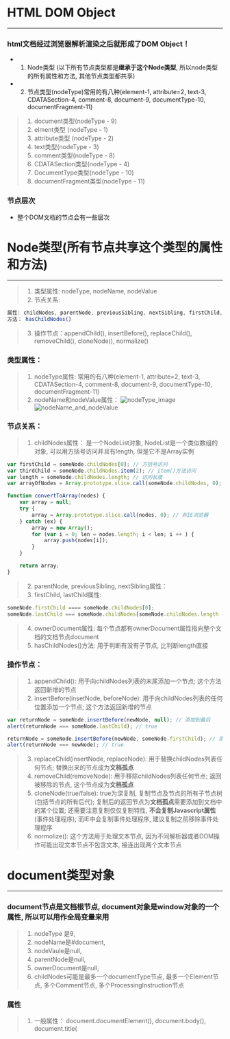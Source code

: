 # HTML DOM Object
----------------------------------------------------------------------------------------
### html文档经过浏览器解析渲染之后就形成了DOM Object！
* 1. Node类型 (以下所有节点类型都是**继承于这个Node类型**, 所以node类型的所有属性和方法, 其他节点类型都共享)

* 2. 节点类型(nodeType)常用的有八种(element-1, attribute=2, text-3, CDATASection-4, comment-8, document-9, documentType-10, documentFragment-11)
> 1. document类型(nodeType - 9)
> 2. elment类型 (nodeType - 1)
> 3. attribute类型 (nodeType - 2)
> 4. text类型(nodeType - 3)
> 5. comment类型(nodeType - 8)
> 6. CDATASection类型(nodeType - 4)
> 7. DocumentType类型(nodeType - 10)
> 8. documentFragment类型(nodeType - 11) 

### 节点层次
* 整个DOM文档的节点会有一些层次

# Node类型(所有节点共享这个类型的属性和方法)
----------------------------------------------------------------------------------------
> 1. 类型属性: nodeType, nodeName, nodeValue
> 2. 节点关系:
```js 
属性: childNodes, parentNode, previousSibling, nextSibling, firstChild, lastChild, ownerDocument
方法： hasChildNodes()
```
> 3. 操作节点：appendChild(), insertBefore(), replaceChild(), removeChild(), cloneNode(), normalize()

### 类型属性：
> 1. nodeType属性: 常用的有八种(element-1, attribute=2, text-3, CDATASection-4, comment-8, document-9, documentType-10, documentFragment-11)
> 2. nodeName和nodeValue属性： 
![nodeType_image](https://github.com/dudulaopo833/JS-Projects/blob/master/DOM/DOM.nodeType.jpg)
![nodeName_and_nodeValue](https://github.com/dudulaopo833/JS-Projects/blob/master/DOM/DOM.nodeName.jpg)

### 节点关系：
> 1. childNodes属性： 是一个NodeList对象, NodeList是一个类似数组的对象, 可以用方括号访问并且有length, 但是它不是Array实例
```js
var firstChild = someNode.childNodes[0]; // 方括号访问
var thirdChild = someNode.childNodes.item(2); // item()方法访问
var length = someNode.childNodes.length; // 访问长度
var arrayOfNodes = Array.prototype.slice.call(someNode.childNodes, 0); // 显示调用来转换为Array数组，此方法用于非IE, 因为IE8之前NodeList都是实现为COM对象, 必须手动枚举

function convertToArray(nodes) {
    var array = null;
    try {
        array = Array.prototype.slice.call(nodes, 0); // 非IE浏览器
    } catch (ex) {
        array = new Array();
        for (var i = 0; len = nodes.length; i < len; i ++ ) {
            array.push(nodes[i]);
        }
    }

    return array;
}
```
> 2. parentNode, previousSibling, nextSibling属性：
> 3. firstChild, lastChild属性: 
```js
someNode.firstChild ==== someNode.childNodes[0];
someNode.lastChild === someNode.childNodes[someNode.childNodes.length - 1];
```
> 4. ownerDocument属性: 每个节点都有ownerDocument属性指向整个文档的文档节点document
> 5. hasChildNodes()方法: 用于判断有没有子节点, 比判断length直接

### 操作节点：
> 1. appendChild(): 用于向childNodes列表的末尾添加一个节点; 这个方法返回新增的节点
> 2. insertBefore(insetNode, beforeNode): 用于向childNodes列表的任何位置添加一个节点; 这个方法返回新增的节点
```js
var returnNode = someNode.insertBefore(newNode, null); // 添加到最后
alert(returnNode === someNode.lastChild); // true

returnNode = someNode.insertBefore(newNode, someNode.firstChild); // 添加在第一个列表
alert(returnNode === newNode); // true
```
> 3. replaceChild(insertNode, replaceNode): 用于替换childNodes列表任何节点; 替换出来的节点成为**文档孤点**
> 4. removeChild(removeNode): 用于移除childNodes列表任何节点; 返回被移除的节点, 这个节点成为**文档孤点**
> 5. cloneNode(true/false): true为深复制, 复制节点及节点的所有子节点树(包括节点的所有后代); 复制后的返回节点为**文档孤点**需要添加到文档中的某个位置; 还需要注意复制仅仅复制特性, **不会复制Javascript属性**(事件处理程序); 而IE中会复制事件处理程序, 建议复制之前移除事件处理程序
> 6. normolize(): 这个方法用于处理文本节点, 因为不同解析器或者DOM操作可能出现文本节点不包含文本, 接连出现两个文本节点

#  document类型对象
--------------------------------------------------------------------
### document节点是文档根节点, document对象是window对象的一个属性, 所以可以用作全局变量来用
> 1. nodeType 是9, 
> 2. nodeName是#document, 
> 3. nodeVaule是null, 
> 4. parentNode是null, 
> 5. ownerDocument是null, 
> 6. childNodes可能是最多一个documentType节点<!doctype html>, 最多一个Element节点<html>, 多个Comment节点, 多个ProcessingInstruction节点

### 属性
> 1. 一般属性： document.documentElement(<html>), document.body(<body>), document.title(<title>), document.doctype(<!doctype>)
> 2. 访问HTTP头部得属性: document.URL, document.domain, document.referrer, document.cookie, document.lastModified, document.baseURI
> 3. 集合属性: document.all, document.anchors(<a>), document.forms(<form>), document.images(<img>), document.links(<link>), document.applets(<applet>),
> 4. 检测功能属性: document.implementation属性, document.implementation.hasFeature(feature, featureVersion); 但这个不是很准确, 所以需要同时使用能力检测
> 5. 继承Node类型的属性: element.nodeName, element.nodeType, element.nodeValue, element.firstChild, element.lastChild, element.nextSibling, element.previousSibling, element.parentNode, element.ownDocument, element.childNodes[]  > element.nodeName, element.nodeType, element.nodeValue, element.firstChild, element.lastChild, element.nextSibling, element.previousSibling, element.parentNode, element.ownDocument, element.childNodes[]
> 6. HTML5扩展的属性: document.readyState(只有loading和complete两个值), document.compatMode(只有CSS1
Compat和BackCompat两个值)， document.head(<head>), document.charset， document.defaultCharset
> 7. **专有扩展**: document.documentMode, 要强制以某种模式渲染页面, 可以使用HTTP头部信息X-UA-Copatible来设置, 或者通过等价的<meta>标签来设置
```html
<meta http-equiv="X-UA-Compatible" content="IE=IEVersion"> <!-- IEVersion有Edge, EmulateIE9, EmulateIE8, EmulateIE7, 9, 8, 7, 5几种类型 -->
```

### 方法: 
* 查找节点方法
> 1. HTML和XML共有的方法： document.getElementById(), document.getElementsByTagName()
> 2. HTML自有方法： document.getElementsByName()标签要有name属性
Tip: document.getElementsByTagName()和document.getElementsByName()返回一个HTMLCollection的对象, 类似NodeList, 类似数组, 可以用length, 方括号, item(), namedItem()来读取
> 3. 扩展的CSS选择符API: document.querySelector(), document.querySelectorAll()
> 4. HTML5扩展的与类相关方法: document.getElementsByClassName(), 接收一个包含一个或多个**类名的字符串**(不是CSS选择符), 返回一个nodeList类数组对象

* 文档的写入操作方法
> document.open(mimeType, replace), document.write(), document.writeIn(), document.close();

* 创建各种节点的方法
> 1. document.createElement(), 
> 2. document.createTextNode(),
> 3. document.createAttribute(),
> 4. document.createDocumentFragment(),
> 5. document.createComment()

* 继承自Node类型的方法:
> appendChild(), insertBefore(), replaceChild(), removeChild(), cloneNode(), hasChildNodes(), normalize()

* **专有扩展**方法:
> 1. contains()：判断包含关系
> 2. compareDocumentPosition()： 判断两个节点的位置关系, 有1-无关, 2-居前, 4-居后, 8-包含, 16-被包含; 如果返回16效果就和contains一样


# element类型对象
------------------------------------------------------------------------
### HTML DOM中有文档节点，元素节点，属性节点，文本节点，注释节点；而元素节点又可以有元素节点，文本节点，注释节点做为子节点，也可以有属性！
> 1. nodeType 是1, 
> 2. nodeName是元素的标签名, 
> 3. nodeVaule是null, 
> 4. parentNode是Document或者Element, 
> 5. childNodes可能是多个Element节点, 多个Comment节点, 多个ProcessingInstruction节点，多个CDATASection节点或者EntityReference

### element对象属性：
* 继承自Node类型中的属性：
 > element.nodeName, element.nodeType, element.nodeValue, element.firstChild, element.lastChild, element.nextSibling, element.previousSibling, element.parentNode, element.ownDocument, element.childNodes[] 

* element类型的自有属性：
> 1. element.tagName(等于element.nodeName)
> 2. element.id, element.title, element.dir(ltr/rtl), element.className(与class对应), element.style, element.tabIndex
> 3. element.attributes: element类型是使用attributes属性的唯一一个DOM节点类型. elenent.attributes属性包含一个NamedNodeMap(类似NodeList). 有getNamedItem(name), removeNamedItem(name), setNamedItem(node), item(pos)方法

* DOM扩展的元素遍历属性：(不用担心空白文本节点的问题) 
> 1. childElementCount: 相当于childNodes.length
> 2. firstElementChild: 相当于parentElement.firstChild
> 3. lastElementChild: 相当于parentElement.lastChild
> 4. previousElementSibling: 相当于element.previousSibling
> 5. nextElementSibling: 相当于element.nextSibling

* HTML5扩展的属性
> 1. classList属性: 是一个DOIMTokenList的集合, 可以用以下方法来操控class属性, 而不用className属性来操控
```js
element.classList.add(value)
element.classList.contains(value)
element.classList.remove(value)
element.classList.toggle(value)
```
> 2. 焦点管理属性document.activeElement 和document.hasFocus()方法： 一般查询文档哪个元素获得焦点以及确定文档是否获得焦点, 是提高Web应用的无障碍性
> 3. 自定义属性: 以data-为前缀, 可以用element.dataset属性来访问自己定义的属性; element.dataset是一个键值对的DOMStringMap的实例
> 4. 插入标记: element.innerHTML, element.outerHTML包括自己); 有insetAdjacentHTML()方法

* **专有扩展**: 
> 1. element.children属性, 相当于childNodes属性, 为了处理文本节点中的空白符差异
> 2. 插入文本: element.innerText, element.textContent, element.outerText
```js
function getInnerText(element) {
    return (typeOf element.textContent == "string") ?
        element.textContent : element.innerText;
}
```


！！！！！！！！！！！！！！！！！
> 5. element.offsetHeight, element.offsetWidth, element.clientWidth, element.clientHeight, element.scrollWidth, element.scrollHeight
> 6. element.offsetLeft, element.offsetTop, element.offsetParent, element.scrollleft, element.scrollTop
> 7. 不常用的element.isContentEditable, element.contentEditable

### element对象方法： 
* 继承自Node类型的方法： 
> appendChild(), insertBefore(), replaceChild(), removeChild(), cloneNode(), hasChildNodes(), normalize()-仅用于文本节点

* 自有方法：
> 1. element.getElementsByTagName()
> 2. 操控属性的方法: element.getAttribute(), element.getAttributeNode(), element.setAttribut(), element.setAttributeNode(), element.removeAttribute(), element.removeAttributeNode()

* 创建element节点: document.createElement()

* 扩展的CSS选择符API: element.querySelector(), element.querySelectorAll(), element.matchesSelector()
> 1. element.querySelector(CSS选择符), 接收一个CSS选择符, 返回第一个匹配元素
> 2. element.querySlectorAll(CSS选择符), 接收一个CSS选择符, 返回一个NodeList, 所以返回结果可以用方括号, item()来调用
> 3. element.matchesSelector(), 如果调用元素与该选择符匹配, 返回true; 下面是用能力检测来兼容各浏览器的做法
```js
function matchesSelector(element, selector) {
    if (element.matchesSelector) {
        return element.matchesSelector(selector);
    } else if (element.msMatchesSelector) {
        return element.msMatchesSelector(selector);
    } else if (element.mozMatchesSelector) {
        return element.mozMatchesSelector(selector);
    } else if (element.webkitMatchesSelector) {
        return element.webkitMatchesSelector(selector);
    } else {
        throw new Error("Not Support matchesSelector");
    }
}
```

* HTML5扩展的方法
> 1. 与类相关方法: document.getElementsByClassName(), 接收一个包含一个或多个**类名的字符串**(不是CSS选择符), 返回一个nodeList类数组对象
> 2. 焦点管理判断方法document.hasFocus()： 一般查询文档哪个元素获得焦点以及确定文档是否获得焦点, 是提高Web应用的无障碍性
> 3. 插入标记: insetAdjacentHTML()方法
> 4. element.scrollIntoView(): 如果给这个方法传入参数true, 或者不传参数, 那么窗口滚动之后会让调用元素的顶部与视口顶部尽量平齐

* **专有扩展**方法:
> 1. contains()：判断包含关系
> 2. compareDocumentPosition()： 判断两个节点的位置关系, 有1-无关, 2-居前, 4-居后, 8-包含, 16-被包含; 如果返回16效果就和contains一样
```js
function contains(refNode, otherNode) {
    if (typeOf refNode.contains == "function" && (!client.engine.webkit || client.engine.webkit >= 522)) {
        return refNode.contains(otherNode);
    } else if (typeOf refNode.compareDocumentPosition == "function") {
        return !!(refNode.compareDocumentPosition(otherNode) & 16);
    } else {
        var node = otherNode.parentNode;
        do {
            if ( node === refNode) {
                return true;
            } else {
                node = node.parentNode;
            }
        } while (node !== null);

        return false;
    }
}
```
> 3. 滚动相关: element.scrollIntoViewIfNeeded(alignCenterFlag), element.scrollByLines(lineCount), element.scrillByPages(pageCount), 但是还是HTML5的element.scrollIntoView()方法因为已经规范, 所以推荐用element.scrollIntoView()

！！！！！！！！！！！！！！！！！！！！！
> 5. element.hasAttribute(),
> 6. element.isEqualNode(), element.isSameNode()
> 7. 不常用的 element.toString()

### 一些提示
* 有两类特殊的属性, 一种是style属性, 一种是onclick这样的事件处理程序属性.所以建议取自定义的属性时, 才用getAttribute(方法)
> 1. style属性: 如果用属性element.style来访问则返回一个**对象**, 如果用getAttribute(style)访问返回包含**CSS文本**
> 2. onclick事件处理程序属性: 如果用属性element.onclick来访问返回一个**JS函数**, 如果用getAttribute(onclick)返回**相应代码的字符串**
> 3. 所有返回nodeList的方法因为元素从文档树中删除后, 元素与事件处理程序之间的绑定关系在内存中并没有一并删除， 所以一般性能比较差, 所以在用之前先手工删除要被填的元素的所有事件处理
```js
// 性能差的:
for(var i = 0, len = valuse.length; i < len; i ++>){
    ul.innerHTML +="<li>" + values[i] + "</li>"; 
}
// 性能好的
var itemsHTML = "";
for(var i = 0, len = valuse.length; i < len; i ++>){
    itemsHTML +="<li>" + values[i] + "</li>"; 
}
ul.innerHTML = itemsHTML;
```

# attribute类型
------------------------------------------------------------------------
> 1. nodeType 是2, 
> 2. nodeName是属性名称, 
> 3. nodeVaule是属性值, 
> 4. parentNode是null, 
> 5. 没有子节点

* 属性：{name: xxx, value: xxx, specified: xxx}
> attr.isId, attr.name, attr.value, attr.specified

* 方法: 
> 1. document.createAttribute()
> 2. element.getAttribute(),  element.setAttribut(),  element.removeAttribute(), 
> 3. element.getAttributeNode(), element.setAttributeNode(), element.removeAttributeNode()

* 提示: element.attributes, element.getAttributeNode()都会返回对应的Attr**节点**, 而element.getAttribute()则只返回**属性的值**. 建议用element.getAttribute(),  element.setAttribut(),  element.removeAttribute()

# text类型
------------------------------------------------------------------------
> 1. nodeType 是3, 
> 2. nodeName是#text, 
> 3. nodeVaule是所包含的文本, 
> 4. parentNode是一个Element, 
> 5. 没有子节点

* 属性：
> textNode.length

* 自有方法：
> 1. appendData(text)
> 2. deleteData(offset, count)
> 3. insetData(offset, count)
> 4. replaceData(offset, count, text)
> 5. splitText(offset)
> 6. normalize()
> 7. substringData(offset, count)

* 创建文本节点: document.createTextNode()-会附带ownerDocument属性

* 提示: normalize()方法和splitText()方法是相反的方法

# Comment类型
------------------------------------------------------------------------
> 1. nodeType 是8, 
> 2. nodeName是#comment, 
> 3. nodeVaule是注释的内容, 
> 4. parentNode是Document或者Element, 
> 5. 没有子节点

* 属性：
> commentNode.data(等于commentNode.nodeValue)

* 创建注释节点：document.createComment()

# DocumentType类型
------------------------------------------------------------------------
> 1. nodeType 是10, 
> 2. nodeName是doctype的名称, 
> 3. nodeVaule是null, 
> 4. parentNode是Document, 
> 5. 没有子节点

# DocumentFragment类型
------------------------------------------------------------------------
> 1. nodeType 是11, 
> 2. nodeName是#document-fragment, 
> 3. nodeVaule是null, 
> 4. parentNode是null, 
> 5. 子节点可以是Element, Comment, Text, CDATASction, ProcessingInstruction, EntityReference

* 创建DocumentFragment节点： document.createDocumentFragment()

* 继承自Node类型的方法： 
> appendChild(), insertBefore(), replaceChild(), removeChild(), cloneNode(), hasChildNodes()


